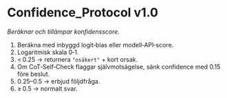 # Confidence_Protocol v1.0

*Beräknar och tillämpar konfidensscore.*

1. Beräkna med inbyggd logit‑bias eller modell‑API‑score.  
2. Logaritmisk skala 0‑1.  
3. < 0.25 → returnera `"osäkert"` + kort orsak.
4. Om CoT‑Self‑Check flaggar självmotsägelse, sänk confidence med 0.15 före beslut.
5. 0.25–0.5 → erbjud följdfråga.  
6. ≥ 0.5 → normalt svar.
